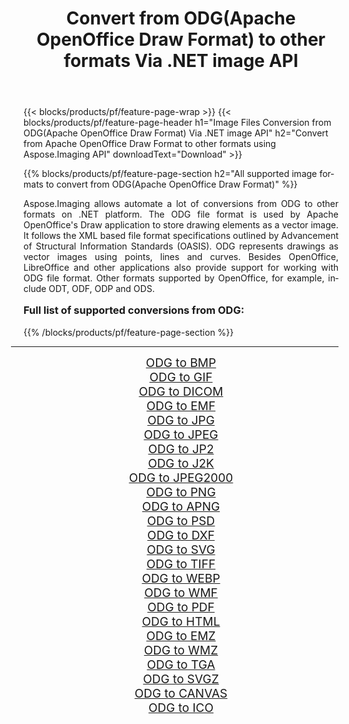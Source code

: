 ﻿---
title: Convert from ODG(Apache OpenOffice Draw Format) to other formats Via .NET image API 
weight: 3920
url: /net/conversion/from/odg/ 
lang: en
langdirlevel: 2
locales: zh-hans,ja,it,ru,de,es,fr,nl,id,lt,pl,pt,vi,tr,ko,zh-hant,ar,hi,th,sv,cs,uk,he
description: Using Aspose.Imaging for .NET you can easily convert from ODG(Apache OpenOffice Draw Format) to other formats
---

{{< blocks/products/pf/feature-page-wrap >}}
{{< blocks/products/pf/feature-page-header h1="Image Files Conversion from ODG(Apache OpenOffice Draw Format) Via .NET image API" h2="Convert from Apache OpenOffice Draw Format to other formats using Aspose.Imaging API" downloadText="Download" >}}


{{% blocks/products/pf/feature-page-section  h2="All supported image formats to convert from ODG(Apache OpenOffice Draw Format)" %}}
<p align=justify>Aspose.Imaging allows automate a lot of conversions from ODG to other formats on .NET platform. The ODG file format is used by Apache OpenOffice's Draw application to store drawing elements as a vector image. It follows the XML based file format specifications outlined by Advancement of Structural Information Standards (OASIS). ODG represents drawings as vector images using points, lines and curves. Besides OpenOffice, LibreOffice and other applications also provide support for working with ODG file format. Other formats supported by OpenOffice, for example, include ODT, ODF, ODP and ODS.</p>
<h3 style="margin-top:16px;">
Full list of supported conversions from ODG:
</h3>
{{% /blocks/products/pf/feature-page-section %}}
<div class="container-fluid productfamilypage bg-gray">
    <div class="convertypes bg-gray agp-content section">
        <div class="container">
		<hr style="margin-left:-20px;"/>
		<div class="row other-converters" style="gap: 10px;font-size: 19px;text-align:center;">
		    <div class='col-md-3 other-converter remove-lp remove-rp'><a href="/imaging/net/conversion/odg-to-bmp/" style="padding:15px;">ODG to BMP</a></div><div class='col-md-3 other-converter remove-lp remove-rp'><a href="/imaging/net/conversion/odg-to-gif/" style="padding:15px;">ODG to GIF</a></div><div class='col-md-3 other-converter remove-lp remove-rp'><a href="/imaging/net/conversion/odg-to-dicom/" style="padding:15px;">ODG to DICOM</a></div><div class='col-md-3 other-converter remove-lp remove-rp'><a href="/imaging/net/conversion/odg-to-emf/" style="padding:15px;">ODG to EMF</a></div><div class='col-md-3 other-converter remove-lp remove-rp'><a href="/imaging/net/conversion/odg-to-jpg/" style="padding:15px;">ODG to JPG</a></div><div class='col-md-3 other-converter remove-lp remove-rp'><a href="/imaging/net/conversion/odg-to-jpeg/" style="padding:15px;">ODG to JPEG</a></div><div class='col-md-3 other-converter remove-lp remove-rp'><a href="/imaging/net/conversion/odg-to-jp2/" style="padding:15px;">ODG to JP2</a></div><div class='col-md-3 other-converter remove-lp remove-rp'><a href="/imaging/net/conversion/odg-to-j2k/" style="padding:15px;">ODG to J2K</a></div><div class='col-md-3 other-converter remove-lp remove-rp'><a href="/imaging/net/conversion/odg-to-jpeg2000/" style="padding:15px;">ODG to JPEG2000</a></div><div class='col-md-3 other-converter remove-lp remove-rp'><a href="/imaging/net/conversion/odg-to-png/" style="padding:15px;">ODG to PNG</a></div><div class='col-md-3 other-converter remove-lp remove-rp'><a href="/imaging/net/conversion/odg-to-apng/" style="padding:15px;">ODG to APNG</a></div><div class='col-md-3 other-converter remove-lp remove-rp'><a href="/imaging/net/conversion/odg-to-psd/" style="padding:15px;">ODG to PSD</a></div><div class='col-md-3 other-converter remove-lp remove-rp'><a href="/imaging/net/conversion/odg-to-dxf/" style="padding:15px;">ODG to DXF</a></div><div class='col-md-3 other-converter remove-lp remove-rp'><a href="/imaging/net/conversion/odg-to-svg/" style="padding:15px;">ODG to SVG</a></div><div class='col-md-3 other-converter remove-lp remove-rp'><a href="/imaging/net/conversion/odg-to-tiff/" style="padding:15px;">ODG to TIFF</a></div><div class='col-md-3 other-converter remove-lp remove-rp'><a href="/imaging/net/conversion/odg-to-webp/" style="padding:15px;">ODG to WEBP</a></div><div class='col-md-3 other-converter remove-lp remove-rp'><a href="/imaging/net/conversion/odg-to-wmf/" style="padding:15px;">ODG to WMF</a></div><div class='col-md-3 other-converter remove-lp remove-rp'><a href="/imaging/net/conversion/odg-to-pdf/" style="padding:15px;">ODG to PDF</a></div><div class='col-md-3 other-converter remove-lp remove-rp'><a href="/imaging/net/conversion/odg-to-html/" style="padding:15px;">ODG to HTML</a></div><div class='col-md-3 other-converter remove-lp remove-rp'><a href="/imaging/net/conversion/odg-to-emz/" style="padding:15px;">ODG to EMZ</a></div><div class='col-md-3 other-converter remove-lp remove-rp'><a href="/imaging/net/conversion/odg-to-wmz/" style="padding:15px;">ODG to WMZ</a></div><div class='col-md-3 other-converter remove-lp remove-rp'><a href="/imaging/net/conversion/odg-to-tga/" style="padding:15px;">ODG to TGA</a></div><div class='col-md-3 other-converter remove-lp remove-rp'><a href="/imaging/net/conversion/odg-to-svgz/" style="padding:15px;">ODG to SVGZ</a></div><div class='col-md-3 other-converter remove-lp remove-rp'><a href="/imaging/net/conversion/odg-to-canvas/" style="padding:15px;">ODG to CANVAS</a></div><div class='col-md-3 other-converter remove-lp remove-rp'><a href="/imaging/net/conversion/odg-to-ico/" style="padding:15px;">ODG to ICO</a></div>
                </div>
        </div>
    </div>
</div>
<br/>

